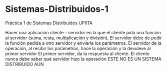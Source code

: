 # Sistemas-Distribuidos-1
Práctica 1 de Sistemas Distribuidos UPIITA

Hacer una aplicación cliente - servidor en la que el cliente pida una función al servidor (suma, resta, multiplicación y división),
El servidor debe de pedir la función pedida a otro servidor y enviarle los parámetros.
El servidor de la operación, al recibir los parámetros, hace la operación y la devuleve al primer servidor
El primer servidor, da la respuesta al cliente.
El cliente nunca debe saber qué servidor hizo la operación
ESTE NO ES UN SISTEMA DISTRIBUIDO AÚN
